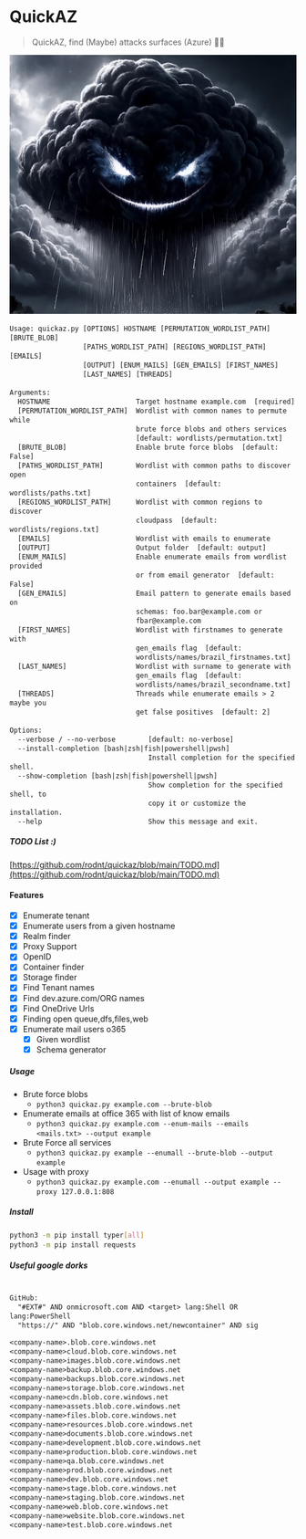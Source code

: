 
# **QuickAZ** 

> QuickAZ, find (Maybe) attacks surfaces (Azure) 🚩🐍

![](static/Hello.jpeg)

```console
Usage: quickaz.py [OPTIONS] HOSTNAME [PERMUTATION_WORDLIST_PATH] [BRUTE_BLOB]
                  [PATHS_WORDLIST_PATH] [REGIONS_WORDLIST_PATH] [EMAILS]
                  [OUTPUT] [ENUM_MAILS] [GEN_EMAILS] [FIRST_NAMES]
                  [LAST_NAMES] [THREADS]

Arguments:
  HOSTNAME                     Target hostname example.com  [required]
  [PERMUTATION_WORDLIST_PATH]  Wordlist with common names to permute while
                               brute force blobs and others services
                               [default: wordlists/permutation.txt]
  [BRUTE_BLOB]                 Enable brute force blobs  [default: False]
  [PATHS_WORDLIST_PATH]        Wordlist with common paths to discover open
                               containers  [default: wordlists/paths.txt]
  [REGIONS_WORDLIST_PATH]      Wordlist with common regions to discover
                               cloudpass  [default: wordlists/regions.txt]
  [EMAILS]                     Wordlist with emails to enumerate
  [OUTPUT]                     Output folder  [default: output]
  [ENUM_MAILS]                 Enable enumerate emails from wordlist provided
                               or from email generator  [default: False]
  [GEN_EMAILS]                 Email pattern to generate emails based on
                               schemas: foo.bar@example.com or
                               fbar@example.com
  [FIRST_NAMES]                Wordlist with firstnames to generate with
                               gen_emails flag  [default:
                               wordlists/names/brazil_firstnames.txt]
  [LAST_NAMES]                 Wordlist with surname to generate with
                               gen_emails flag  [default:
                               wordlists/names/brazil_secondname.txt]
  [THREADS]                    Threads while enumerate emails > 2 maybe you
                               get false positives  [default: 2]

Options:
  --verbose / --no-verbose        [default: no-verbose]
  --install-completion [bash|zsh|fish|powershell|pwsh]
                                  Install completion for the specified shell.
  --show-completion [bash|zsh|fish|powershell|pwsh]
                                  Show completion for the specified shell, to
                                  copy it or customize the installation.
  --help                          Show this message and exit.
```

##### TODO List :)

[https://github.com/rodnt/quickaz/blob/main/TODO.md](https://github.com/rodnt/quickaz/blob/main/TODO.md)

#### Features
- [x] Enumerate tenant
- [x] Enumerate users from a given hostname
- [x] Realm finder
- [x] Proxy Support
- [x] OpenID
- [x] Container finder
- [x] Storage finder
- [x] Find Tenant names
- [x] Find dev.azure.com/ORG names
- [x] Find OneDrive Urls 
- [x] Finding open queue,dfs,files,web
- [x] Enumerate mail users o365
  - [x] Given wordlist
  - [x] Schema generator

##### Usage

-  Brute force blobs
     - `python3 quickaz.py example.com --brute-blob`
- Enumerate emails at office 365 with list of know emails
  - `python3 quickaz.py example.com --enum-mails --emails <mails.txt> --output example`
- Brute Force all services
  - `python3 quickaz.py example --enumall --brute-blob --output example`
- Usage with proxy
  - `python3 quickaz.py example.com --enumall --output example --proxy 127.0.0.1:808`

##### Install

```bash
python3 -m pip install typer[all]
python3 -m pip install requests
```

##### Useful google dorks
```

GitHub:
  "#EXT#" AND onmicrosoft.com AND <target> lang:Shell OR lang:PowerShell 
  "https://" AND "blob.core.windows.net/newcontainer" AND sig
```

```console
<company-name>.blob.core.windows.net
<company-name>cloud.blob.core.windows.net
<company-name>images.blob.core.windows.net
<company-name>backup.blob.core.windows.net
<company-name>backups.blob.core.windows.net
<company-name>storage.blob.core.windows.net
<company-name>cdn.blob.core.windows.net
<company-name>assets.blob.core.windows.net
<company-name>files.blob.core.windows.net
<company-name>resources.blob.core.windows.net
<company-name>documents.blob.core.windows.net
<company-name>development.blob.core.windows.net
<company-name>production.blob.core.windows.net
<company-name>qa.blob.core.windows.net
<company-name>prod.blob.core.windows.net
<company-name>dev.blob.core.windows.net
<company-name>stage.blob.core.windows.net
<company-name>staging.blob.core.windows.net
<company-name>web.blob.core.windows.net
<company-name>website.blob.core.windows.net
<company-name>test.blob.core.windows.net
```
